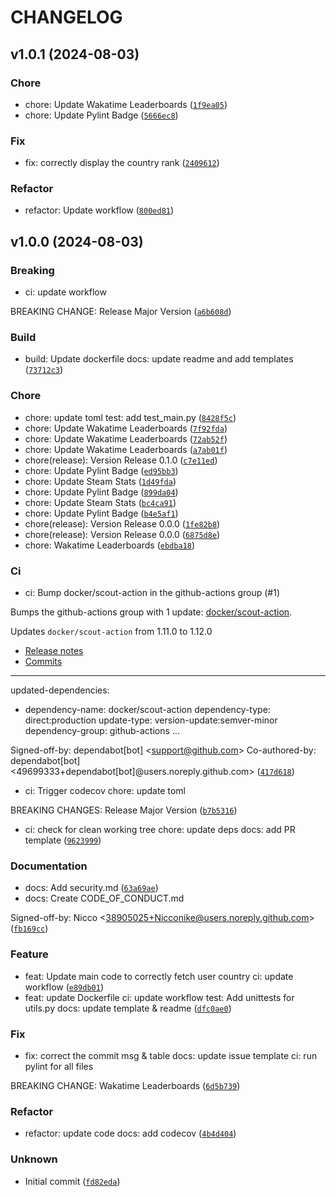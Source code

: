 # CHANGELOG
## v1.0.1 (2024-08-03)
### Chore
* chore: Update Wakatime Leaderboards ([`1f9ea05`](https://github.com/Nicconike/Wakatime-Leaderboards/commit/1f9ea05f22a19cd333a82ba3c1635849c6d338dc))
* chore: Update Pylint Badge ([`5666ec8`](https://github.com/Nicconike/Wakatime-Leaderboards/commit/5666ec84ca7562e2f3c539b1e5099a0aa26e9612))
### Fix
* fix: correctly display the country rank ([`2409612`](https://github.com/Nicconike/Wakatime-Leaderboards/commit/2409612ab1d73c183a9715bc551e13806123f0da))
### Refactor
* refactor: Update workflow ([`800ed81`](https://github.com/Nicconike/Wakatime-Leaderboards/commit/800ed81e84272af5a43d1ad1a760c69548447128))
## v1.0.0 (2024-08-03)
### Breaking
* ci: update workflow

BREAKING CHANGE: Release Major Version ([`a6b608d`](https://github.com/Nicconike/Wakatime-Leaderboards/commit/a6b608dd84f5becf27df4815fb59f1f716a6abd1))
### Build
* build: Update dockerfile
docs: update readme and add templates ([`73712c3`](https://github.com/Nicconike/Wakatime-Leaderboards/commit/73712c3fe362376f4c0c673dc7ff28ad441ccf0b))
### Chore
* chore: update toml
test: add test_main.py ([`8428f5c`](https://github.com/Nicconike/Wakatime-Leaderboards/commit/8428f5cf642ab2f7877267433d51f8dee536cdfb))
* chore: Update Wakatime Leaderboards ([`7f92fda`](https://github.com/Nicconike/Wakatime-Leaderboards/commit/7f92fdaac64ea5c8fc6c98911cb0fc1ccace2505))
* chore: Update Wakatime Leaderboards ([`72ab52f`](https://github.com/Nicconike/Wakatime-Leaderboards/commit/72ab52f296c698763c516d9bc40ec459bb1cf485))
* chore: Update Wakatime Leaderboards ([`a7ab01f`](https://github.com/Nicconike/Wakatime-Leaderboards/commit/a7ab01f5ca7b2c220c6bfe07e95da410b78947f1))
* chore(release): Version Release 0.1.0 ([`c7e11ed`](https://github.com/Nicconike/Wakatime-Leaderboards/commit/c7e11edc0c5569e15640ae25835745e6a3a9f6d8))
* chore: Update Pylint Badge ([`ed95bb3`](https://github.com/Nicconike/Wakatime-Leaderboards/commit/ed95bb3e209f6bda331d719b8dff9bc9f33ed126))
* chore: Update Steam Stats ([`1d49fda`](https://github.com/Nicconike/Wakatime-Leaderboards/commit/1d49fda2b9c81ef69ff5110ad485c61d861be7d4))
* chore: Update Pylint Badge ([`899da04`](https://github.com/Nicconike/Wakatime-Leaderboards/commit/899da041dadbdb669987f15a53fad4b7ad38dfce))
* chore: Update Steam Stats ([`bc4ca91`](https://github.com/Nicconike/Wakatime-Leaderboards/commit/bc4ca91e95f8af832de27fe399f90f64ce55ee62))
* chore: Update Pylint Badge ([`b4e5af1`](https://github.com/Nicconike/Wakatime-Leaderboards/commit/b4e5af1e31c4b9e45d6e7256a2f99c43da74bbcc))
* chore(release): Version Release 0.0.0 ([`1fe82b8`](https://github.com/Nicconike/Wakatime-Leaderboards/commit/1fe82b8a7b49cba64c3fe429204b36ab8d0520da))
* chore(release): Version Release 0.0.0 ([`6875d8e`](https://github.com/Nicconike/Wakatime-Leaderboards/commit/6875d8edb2a120e167ef27c7200a088586a4eb38))
* chore: Wakatime Leaderboards ([`ebdba18`](https://github.com/Nicconike/Wakatime-Leaderboards/commit/ebdba18c313bdd4a2cbca294ce908c1a8b2e27fb))
### Ci
* ci: Bump docker/scout-action in the github-actions group (#1)

Bumps the github-actions group with 1 update: [docker/scout-action](https://github.com/docker/scout-action).


Updates `docker/scout-action` from 1.11.0 to 1.12.0
- [Release notes](https://github.com/docker/scout-action/releases)
- [Commits](https://github.com/docker/scout-action/compare/v1.11.0...v1.12.0)

---
updated-dependencies:
- dependency-name: docker/scout-action
  dependency-type: direct:production
  update-type: version-update:semver-minor
  dependency-group: github-actions
...

Signed-off-by: dependabot[bot] &lt;support@github.com&gt;
Co-authored-by: dependabot[bot] &lt;49699333+dependabot[bot]@users.noreply.github.com&gt; ([`417d618`](https://github.com/Nicconike/Wakatime-Leaderboards/commit/417d6187243f96280a3037be782b4fb92cf79e21))
* ci: Trigger codecov
chore: update toml

BREAKING CHANGES: Release Major Version ([`b7b5316`](https://github.com/Nicconike/Wakatime-Leaderboards/commit/b7b5316846c6ac466b8919e599b5af5fb01f2795))
* ci: check for clean working tree
chore: update deps
docs: add PR template ([`9623999`](https://github.com/Nicconike/Wakatime-Leaderboards/commit/9623999489380bf9bbebc742e27e97634b0e29f8))
### Documentation
* docs: Add security.md ([`63a69ae`](https://github.com/Nicconike/Wakatime-Leaderboards/commit/63a69ae33d42cdcaaceee08815aa3f91b377345e))
* docs: Create CODE_OF_CONDUCT.md

Signed-off-by: Nicco &lt;38905025+Nicconike@users.noreply.github.com&gt; ([`fb169cc`](https://github.com/Nicconike/Wakatime-Leaderboards/commit/fb169cc6337d9b6d2b78a50dff2d0d29388f2ff8))
### Feature
* feat: Update main code to correctly fetch user country
ci: update workflow ([`e89db01`](https://github.com/Nicconike/Wakatime-Leaderboards/commit/e89db01976e10b78f89d855e5f53815bc13d4a97))
* feat: update Dockerfile
ci: update workflow
test: Add unittests for utils.py
docs: update template &amp; readme ([`dfc0ae0`](https://github.com/Nicconike/Wakatime-Leaderboards/commit/dfc0ae08e2025393375f7dbd3dcd1d9e1eb31d99))
### Fix
* fix: correct the commit msg &amp; table
docs: update issue template
ci: run pylint for all files

BREAKING CHANGE: Wakatime Leaderboards ([`6d5b739`](https://github.com/Nicconike/Wakatime-Leaderboards/commit/6d5b739bb5cc826abfd698b8d2479cdcde747875))
### Refactor
* refactor: update code
docs: add codecov ([`4b4d404`](https://github.com/Nicconike/Wakatime-Leaderboards/commit/4b4d40448437af001f37295597be10c79897cbbf))
### Unknown
* Initial commit ([`fd82eda`](https://github.com/Nicconike/Wakatime-Leaderboards/commit/fd82eda4bcb9e8338514faa61d859df2b498c3c7))
